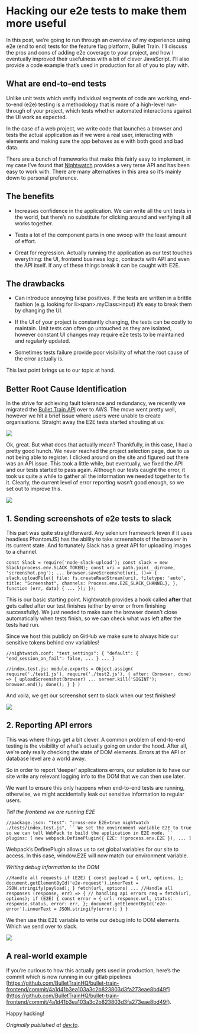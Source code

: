 
# Hacking our e2e tests to make them more useful

In this post, we’re going to run through an overview of my experience using e2e (end to end) tests for the feature flag platform, Bullet Train. I’ll discuss the pros and cons of adding e2e coverage to your project, and how I eventually improved their usefulness with a bit of clever JavaScript. I’ll also provide a code example that’s used in production for all of you to play with.

## What are end-to-end tests

Unlike unit tests which verify individual segments of code are working, end-to-end (e2e) testing is a methodology that is more of a high-level run-through of your project, which tests whether automated interactions against the UI work as expected.

In the case of a web project, we write code that launches a browser and tests the actual application as if we were a real user, interacting with elements and making sure the app behaves as e with both good and bad data.

There are a bunch of frameworks that make this fairly easy to implement, in my case I’ve found that [Nightwatch](http://nightwatchjs.org/) provides a very terse API and has been easy to work with. There are many alternatives in this area so it’s mainly down to personal preference.

## The benefits

* Increases confidence in the application. We can write all the unit tests in the world, but there’s no substitute for clicking around and verifying it all works together.

* Tests a lot of the component parts in one swoop with the least amount of effort.

* Great for regression. Actually running the application as our test touches everything: the UI, frontend business logic, contracts with API and even the API itself. If any of these things break it can be caught with E2E.

## The drawbacks

* Can introduce annoying false positives. If the tests are written in a brittle fashion (e.g. looking for li>span>.myClass>input) it’s easy to break them by changing the UI.

* If the UI of your project is constantly changing, the tests can be costly to maintain. Unit tests can often go untouched as they are isolated, however constant UI changes may require e2e tests to be maintained and regularly updated.

* Sometimes tests failure provide poor visibility of what the root cause of the error actually is.

This last point brings us to our topic at hand.

## Better Root Cause Identification

In the strive for achieving fault tolerance and redundancy, we recently we migrated the [Bullet Train API](https://bullet-train.io/?utm_source=medium) over to AWS. The move went pretty well, however we hit a brief issue where users were unable to create organisations. Straight away the E2E tests started shouting at us:

![](https://cdn-images-1.medium.com/max/2000/0*TKP0G8fB1dqTEF5D.png)

Ok, great. But what does that actually mean? Thankfully, in this case, I had a pretty good hunch. We never reached the project selection page, due to us not being able to register. I clicked around on the site and figured out there was an API issue. This took a little while, but eventually, we fixed the API and our tests started to pass again. Although our tests caught the error, it took us quite a while to gather all the information we needed together to fix it. Clearly, the current level of error reporting wasn’t good enough, so we set out to improve this.

![](https://cdn-images-1.medium.com/max/2000/0*V0rv6hzgPZuFG7EJ.png)

## 1. Sending screenshots of e2e tests to slack

This part was quite straightforward. Any selenium framework (even if it uses headless PhantomJS) has the ability to take screenshots of the browser in its current state. And fortunately Slack has a great API for uploading images to a channel.

    const Slack = require('node-slack-upload'); const slack = new Slack(process.env.SLACK_TOKEN); const uri = path.join(__dirname, 'screenshot.png'); ... browser.saveScreenshot(uri, ()=> { slack.uploadFile({ file: fs.createReadStream(uri), filetype: 'auto', title: "Screenshot", channels: Process.env.E2E_SLACK_CHANNEL}, }, function (err, data) { ... }); });

This is our basic starting point. Nightwatch provides a hook called **after** that gets called after our test finishes (either by error or from finishing successfully). We just needed to make sure the browser doesn’t close automatically when tests finish, so we can check what was left after the tests had run.

Since we host this publicly on GitHub we make sure to always hide our sensitive tokens behind env variables!

    //nightwatch.conf: "test_settings": { "default": { "end_session_on_fail": false, ... } ... }

    //index.test.js: module.exports = Object.assign( require('./test1.js'), require('./test2.js'), { after: (browser, done) => { uploadScreenshot(browser) ... server.kill('SIGINT'); browser.end(); done(); } } )

And voila, we get our screenshot sent to slack when our test finishes!

![](https://cdn-images-1.medium.com/max/2000/0*ZM1hqM7HY6sl11Hy.png)

## 2. Reporting API errors

This was where things get a bit clever. A common problem of end-to-end testing is the visibility of what’s actually going on under the hood. After all, we’re only really checking the state of DOM elements. Errors at the API or database level are a world away.

So in order to report ‘deeper’ applications errors, our solution is to have our site write any relevant logging info to the DOM that we can then use later.

We want to ensure this only happens when end-to-end tests are running, otherwise, we might accidentally leak out sensitive information to regular users.

*Tell the frontend we are running E2E*

    //package.json: "test": "cross-env E2E=true nightwatch ./tests/index.test.js", `` We set the environment variable E2E to true so we can tell WebPack to build the application in E2E mode. `` plugins: [ new webpack.DefinePlugin({ E2E: !!process.env.E2E }), ... ]

Webpack’s DefinePlugin allows us to set global variables for our site to access. In this case, window.E2E will now match our environment variable.

*Writing debug information to the DOM*

    //Handle all requests if (E2E) { const payload = { url, options, }; document.getElementById('e2e-request').innerText = JSON.stringify(payload); } fetch(url, options) ... //Handle all responses (response, err) => { // handling api errors req = fetch(url, options); if (E2E) { const error = { url: response.url, status: response.status, error: err, }; document.getElementById('e2e-error').innerText = JSON.stringify(error); } }

We then use this E2E variable to write our debug info to DOM elements. Which we send over to slack.

![](https://cdn-images-1.medium.com/max/2000/0*eyJCAbx1zT1v2aRg.png)

## A real-world example

If you’re curious to how this actually gets used in production, here’s the commit which is now running in our gitlab pipelines [https://github.com/BulletTrainHQ/bullet-train-frontend/commit/4a1d41b3ea103a3c2b823803d3fa273eae8bd49f](https://github.com/BulletTrainHQ/bullet-train-frontend/commit/4a1d41b3ea103a3c2b823803d3fa273eae8bd49f).

Happy hacking!

*Originally published at [dev.to](https://dev.to/kylessg/hacking-our-e2e-tests-to-make-them-more-useful-2gaj).*
